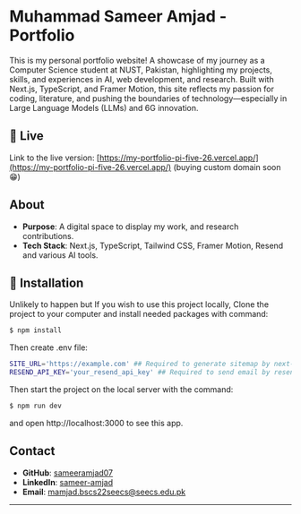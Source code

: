 # Muhammad Sameer Amjad - Portfolio

This is my personal portfolio website! A showcase of my journey as a Computer Science student at NUST, Pakistan, highlighting my projects, skills, and experiences in AI, web development, and research. Built with Next.js, TypeScript, and Framer Motion, this site reflects my passion for coding, literature, and pushing the boundaries of technology—especially in Large Language Models (LLMs) and 6G innovation.

## 📍 Live

Link to the live version: [https://my-portfolio-pi-five-26.vercel.app/](https://my-portfolio-pi-five-26.vercel.app/) (buying custom domain soon😁)

## About

- **Purpose**: A digital space to display my work, and research contributions.
- **Tech Stack**: Next.js, TypeScript, Tailwind CSS, Framer Motion, Resend and various AI tools.

## 💾 Installation

Unlikely to happen but If you wish to use this project locally, Clone the project to your computer and install needed packages with command:

```bash
$ npm install
```

Then create .env file:

```bash
SITE_URL='https://example.com' ## Required to generate sitemap by next-sitemap
RESEND_API_KEY='your_resend_api_key' ## Required to send email by resend
```

Then start the project on the local server with the command:

```bash
$ npm run dev
```

and open http://localhost:3000 to see this app.

## Contact

- **GitHub**: [sameeramjad07](https://github.com/sameeramjad07)
- **LinkedIn**: [sameer-amjad](https://linkedin.com/in/sameer-amjad/)
- **Email**: mamjad.bscs22seecs@seecs.edu.pk

---
